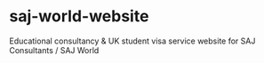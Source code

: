 # saj-world-website
Educational consultancy &amp; UK student visa service website for SAJ Consultants / SAJ World
